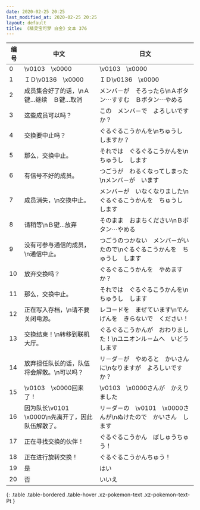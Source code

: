 ```yaml
---
date: 2020-02-25 20:25
last_modified_at: 2020-02-25 20:25
layout: default
title: 《精灵宝可梦 白金》文本 376
---
```

| 编号 | 中文 | 日文 |
| ---- | ---- | ---- |
| 0 | \v0103　\x0000 | \v0103　\x0000 |
| 1 | ＩＤ\v0136　\x0000 | ＩＤ\v0136　\x0000 |
| 2 | 成员集合好了的话，\nＡ键…继续　Ｂ键…取消 | メンバ－が　そろったら\nＡボタン⋯すすむ　Ｂボタン⋯やめる |
| 3 | 这些成员可以吗？ | この　メンバ－で　よろしいですか？ |
| 4 | 交换要中止吗？ | ぐるぐるこうかんを\nちゅうし　しますか？ |
| 5 | 那么，交换中止。 | それでは　ぐるぐるこうかんを\nちゅうし　します |
| 6 | 有信号不好的成员。 | つごうが　わるくなってしまった\nメンバ－が　います |
| 7 | 成员消失，\n交换中止。 | メンバ－が　いなくなりました\nぐるぐるこうかんを　ちゅうし　します |
| 8 | 请稍等\nＢ键…放弃 | そのまま　おまちください\nＢボタン⋯やめる |
| 9 | 没有可参与通信的成员，\n通信中止。 | つごうのつかない　メンバ－がいたので\nぐるぐるこうかんを　ちゅうし　します |
| 10 | 放弃交换吗？ | ぐるぐるこうかんを　やめますか？ |
| 11 | 那么，交换中止。 | それでは　ぐるぐるこうかんを\nちゅうし　します |
| 12 | 正在写入存档，\n请不要关闭电源。 | レコ－ドを　まぜています\nでんげんを　きらないで　ください！ |
| 13 | 交换结束！\n转移到联机大厅。 | ぐるぐるこうかんが　おわりました！\nユニオンル－ムへ　いどうします |
| 14 | 放弃担任队长的话，队伍将会解散。\n可以吗？ | リ－ダ－が　やめると　かいさんに\nなりますが　よろしいですか？ |
| 15 | \v0103　\x0000回来了！ | \v0103　\x0000さんが　かえりました |
| 16 | 因为队长\v0101　\x0000\n先离开了，因此队伍解散了。 | リ－ダ－の　\v0101　\x0000さんが\nぬけたので　かいさん　します |
| 17 | 正在寻找交换的伙伴！ | ぐるぐるこうかん　ぼしゅうちゅう！ |
| 18 | 正在进行旋转交换！ | ぐるぐるこうかんちゅう！ |
| 19 | 是 | はい |
| 20 | 否 | いいえ |
{: .table .table-bordered .table-hover .xz-pokemon-text .xz-pokemon-text-Pt }